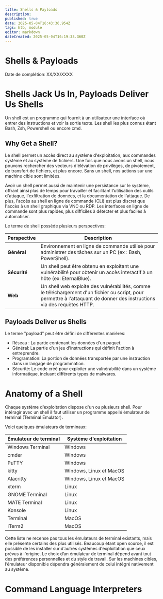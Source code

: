 ```yaml
---
title: Shells & Payloads
description: 
published: true
date: 2025-05-04T16:43:36.954Z
tags: htb, module
editor: markdown
dateCreated: 2025-05-04T16:19:33.360Z
---
```


# Shells & Payloads

Date de complétion: XX/XX/XXXX

# Shells Jack Us In, Payloads Deliver Us Shells

Un shell est un programme qui fournit à un utilisateur une interface où entrer des instructions et voir la sortie texte. Les shell les plus connus étant Bash, Zsh, Powershell ou encore cmd.

## Why Get a Shell?

Le shell permet un accès direct au système d'exploitation, aux commandes système et au système de fichiers. Une fois que nous avons un shell, nous pouvons rechercher des vecteurs d'élévation de privilèges, de pivotement, de transfert de fichiers, et plus encore. Sans un shell, nos actions sur une machine cible sont limitées.

Avoir un shell permet aussi de maintenir une persistance sur le système, offrant ainsi plus de temps pour travailler et facilitant l'utilisation des outils d'attaque, l'exfiltration de données, et la documentation de l'attaque. De plus, l'accès au shell en ligne de commande (CLI) est plus discret que l'accès à un shell graphique via VNC ou RDP. Les interfaces en ligne de commande sont plus rapides, plus difficiles à détecter et plus faciles à automatiser.

Le terme de shell possède plusieurs perspectives:

| **Perspective**        | **Description**                                                                                                                                                       |
|------------------------|-----------------------------------------------------------------------------------------------------------------------------------------------------------------------|
| **Général**           | Environnement en ligne de commande utilisé pour administrer des tâches sur un PC (ex : Bash, PowerShell).                                                              |
| **Sécurité** | Un shell peut être obtenu en exploitant une vulnérabilité pour obtenir un accès interactif à un hôte (ex: EternalBlue).                   |
| **Web**                 | Un shell web exploite des vulnérabilités, comme le téléchargement d'un fichier ou script, pour permettre à l'attaquant de donner des instructions via des requètes HTTP. |

## Payloads Deliver us Shells

Le terme "payload" peut être défini de différentes manières:

- Réseau : La partie contenant les données d'un paquet.
- Général: La partie d'un jeu d'instructions qui définit l'action à entreprendre.
- Programation: La portion de données transportée par une instruction dans un langage de programmation.
- Sécurité: Le code créé pour exploiter une vulnérabilité dans un système informatique, incluant différents types de malwares.

# Anatomy of a Shell

Chaque système d'exploitation dispose d'un ou plusieurs shell. Pour intéragir avec un shell il faut utiliser un programme appellé émulateur de terminal (Terminal Emulator).

Voici quelques émulateurs de terminaux:

| **Émulateur de terminal** | **Système d'exploitation**         |
|-----------------------|------------------------------|
| Windows Terminal      | Windows                      |
| cmder                 | Windows                      |
| PuTTY                 | Windows                      |
| kitty                 | Windows, Linux et MacOS     |
| Alacritty             | Windows, Linux et MacOS     |
| xterm                 | Linux                        |
| GNOME Terminal        | Linux                        |
| MATE Terminal         | Linux                        |
| Konsole               | Linux                        |
| Terminal              | MacOS                        |
| iTerm2                | MacOS                        |

Cette liste ne recense pas tous les émulateurs de terminal existants, mais elle présente certains des plus utilisés.
Beaucoup étant open source, il est possible de les installer sur d'autres systèmes d'exploitation que ceux prévus à l'origine. Le choix d’un émulateur de terminal dépend avant tout des préférences personnelles et du style de travail.
Sur les machines cibles, l’émulateur disponible dépendra généralement de celui intégré nativement au système.

# Command Language Interpreters


